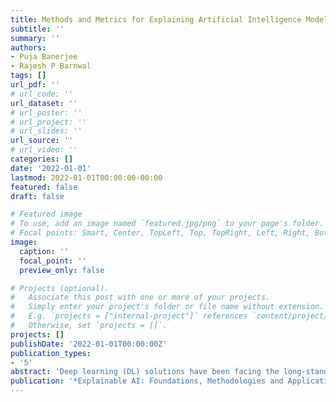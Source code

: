 ```yaml
---
title: Methods and Metrics for Explaining Artificial Intelligence Models A Review 
subtitle: ''
summary: ''
authors:
- Puja Banerjee
- Rajesh P Barnwal
tags: []
url_pdf: ''
# url_code: ''
url_dataset: ''
# url_poster: ''
# url_project: ''
# url_slides: ''
url_source: ''
# url_video: ''
categories: []
date: '2022-01-01'
lastmod: 2022-01-01T00:00:00-00:00
featured: false
draft: false

# Featured image
# To use, add an image named `featured.jpg/png` to your page's folder.
# Focal points: Smart, Center, TopLeft, Top, TopRight, Left, Right, BottomLeft, Bottom, BottomRight.
image:
  caption: ''
  focal_point: ''
  preview_only: false

# Projects (optional).
#   Associate this post with one or more of your projects.
#   Simply enter your project's folder or file name without extension.
#   E.g. `projects = ["internal-project"]` references `content/project/deep-learning/index.md`.
#   Otherwise, set `projects = []`.
projects: []
publishDate: '2022-01-01T00:00:00Z'
publication_types:
- '5'
abstract: 'Deep learning (DL) solutions have been facing the long-standing problem of making the Explainable Artificial Intelligence (XAI) an integral part of the machine learning pipeline. In recent times, multiple deep learning approaches have been established for solving the enhanced complications aroused due to high predictive capacity. Though DL models demonstrate exceptionally high accuracy but the same comes with computationally complex and difficult to interpret black-box architectures. Several efforts are being made to develop the methods for making such high-precision black-box models explainable so that the trustworthiness and reliability of such models can be established. The chapter provides an overview of XAI, different methods of XAI, and metrics associated with those methods. Further, the chapter also discusses the motivational factors behind XAI, its applications, and its taxonomy.'
publication: '*Explainable AI: Foundations, Methodologies and Applications*'
---
```

